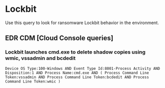 # Lockbit

Use this query to look for ransomware Lockbit behavior in the environment.

## EDR CDM [Cloud Console queries]

### Lockbit launches cmd.exe to delete shadow copies using wmic, vssadmin and bcdedit

```
Device OS Type:100-Windows AND Event Type Id:8001-Process Activity AND Disposition:1 AND Process Name:cmd.exe AND ( Process Command Line Token:vssadmin AND Process Command Line Token:bcdedit AND Process Command Line Token:wmic )
```
